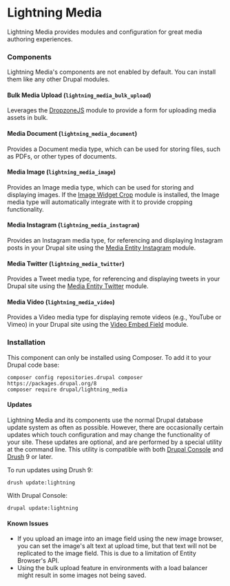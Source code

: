 # Lightning Media
Lightning Media provides modules and configuration for great media authoring
experiences.

### Components
Lightning Media's components are not enabled by default. You can install them
like any other Drupal modules.

#### Bulk Media Upload (`lightning_media_bulk_upload`)
Leverages the [DropzoneJS](https://drupal.org/project/dropzonejs) module to
provide a form for uploading media assets in bulk.

#### Media Document (`lightning_media_document`)
Provides a Document media type, which can be used for storing files, such as
PDFs, or other types of documents.

#### Media Image (`lightning_media_image`)
Provides an Image media type, which can be used for storing and displaying
images. If the [Image Widget Crop](https://drupal.org/project/image_widget_crop)
module is installed, the Image media type will automatically integrate with
it to provide cropping functionality.

#### Media Instagram (`lightning_media_instagram`)
Provides an Instagram media type, for referencing and displaying Instagram
posts in your Drupal site using the
[Media Entity Instagram](https://drupal.org/project/media_entity_instagram)
module.

#### Media Twitter (`lightning_media_twitter`)
Provides a Tweet media type, for referencing and displaying tweets in your
Drupal site using the
[Media Entity Twitter](https://drupal.org/project/media_entity_twitter)
module.

#### Media Video (`lightning_media_video`)
Provides a Video media type for displaying remote videos (e.g., YouTube or
Vimeo) in your Drupal site using the
[Video Embed Field](https://drupal.org/project/video_embed_field) module.

### Installation
This component can only be installed using Composer. To add it to your Drupal
code base:

```
composer config repositories.drupal composer https://packages.drupal.org/8
composer require drupal/lightning_media
```

#### Updates
Lightning Media and its components use the normal Drupal database update system
as often as possible. However, there are occasionally certain updates which
touch configuration and may change the functionality of your site. These updates
are optional, and are performed by a special utility at the command line. This 
utility is compatible with both 
[Drupal Console](https://github.com/hechoendrupal/drupal-console) and
[Drush](https://drush.org) 9 or later.

To run updates using Drush 9:

`
drush update:lightning
`

With Drupal Console:

`
drupal update:lightning
`

#### Known Issues
* If you upload an image into an image field using the new image browser, you
  can set the image's alt text at upload time, but that text will not be
  replicated to the image field. This is due to a limitation of Entity Browser's
  API.
* Using the bulk upload feature in environments with a load balancer might
  result in some images not being saved.
